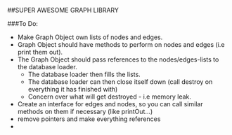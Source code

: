##SUPER AWESOME GRAPH LIBRARY


###To Do:

* Make Graph Object own lists of nodes and edges.
* Graph Object should have methods to perform on nodes and edges (i.e print them out).
* The Graph Object should pass references to the nodes/edges-lists to the database loader.
	* The database loader then fills the lists.
	* The database loader can then close itself down (call destroy on everything it has finished with)
	* Concern over what will get destroyed - i.e memory leak.
* Create an interface for edges and nodes, so you can call similar methods on them if necessary (like printOut...)
* remove pointers and make everything references
* 